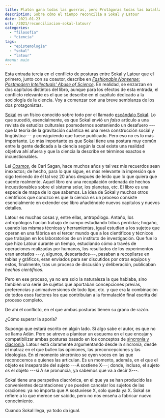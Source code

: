 ```yaml
---
title: Platón gana todas las guerras, pero Protágoras todas las batallas
description: Sobre cómo el tiempo reconcilia a Sokal y Latour
date: 2021-01-23
url: /2021/reconciliacion-sokal-latour/
categories:
  - "filosofía"
  - "ciencia"
tags:
  - "epistemología"
  - "sokal"
  - "latour"
#menu: main
---
```


Esta entrada tercia en el conflicto de posturas entre Sokal y Latour que el primero, junto con su coautor, describe en [_Fashionable Nonsense: Postmodern Intellectuals' Abuse of Science_](https://www.goodreads.com/book/show/130479.Fashionable_Nonsense). En realidad, se enzarzan en dos capítulos distintos del libro, aunque para los efectos de esta entrada, el conflicto relevante es el que se describe en el capítulo dedicado a la sociología de la ciencia. Voy a comenzar con una breve semblanza de los dos protagonistas.

[Sokal](https://en.wikipedia.org/wiki/Alan_Sokal) es un físico conocido sobre todo por el llamado [escándalo Sokal](https://en.wikipedia.org/wiki/Sokal_affair). Lo que sucedió, esencialmente, es que Sokal envió un _falso_ artículo a una revista de estudios culturales posmodernos sosteniendo un desafuero ---que la teoría de la gravitación cuántica es una mera construcción social y lingüística--- y consiguiendo que fuese publicado. Pero eso no es lo más importante. Lo más importante es que Sokal tiene una postura muy común entre la gente dedicada a la ciencia según la cual existe una realidad objetiva ahí afuera y que la ciencia la describe en términos exactos e incuestionables.

Leí [_Cosmos_](https://en.wikipedia.org/wiki/Cosmos_(Sagan_book)), de Carl Sagan, hace muchos años y tal vez mis recuerdos sean inexactos; de hecho, para lo que sigue, es más relevante la impresión que sigo teniendo de él tal vez 20 años después de leído que lo que quiera que cuente realmente. Aquel libro era una recopilación ordenada de hechos incuestionables sobre el sistema solar, los planetas, etc. El libro es una especie de mapa de lo que sabemos. La idea de Sokal y muchos otros científicos que conozco es que la ciencia es un proceso consiste esencialmente en extender ese libro añadiéndole nuevos capítulos y nuevos detalles.

Latour es muchas cosas y, entre ellas, antropólogo. Antaño, los antropólogos hacían trabajo de campo estudiando tribus perdidas; hogaño, usando las mismas técnicas y herramientas, igual estudian a los sujetos que operan en una fábrica en el tercer mundo que a los científicos y técnicos que trabajan en los laboratorios de un instituto de investigación. Que fue lo que hizo Latour durante un tiempo, estudiando cómo a través de operaciones realizadas por humanos, los resultados de los experimentos eran anotados ---y, algunos, descartados---, pasaban a recopilarse en tablas y gráficos, eran enviados para ser discutidos por otros equipos y estos, finalmente, tras un proceso de discusión y deliberación, publicaban _hechos científicos_.

Pero en ese proceso, ya no era solo la naturaleza la que hablaba, sino también una serie de sujetos que aportaban concepciones previas, preferencias y animadversiones de todo tipo, etc. y que era la combinación de todos esos factores los que contribuían a la formulación final escrita del proceso completo.

De ahí el conflicto, en el que ambas posturas tienen su grano de razón.

¿Cómo superar la aporía?

Supongo que estará escrito en algún lado. Si algo sabe el autor, es que no se llama Adán. Pero se atreve a plantear un esquema en el que encajar y compatibilizar ambas posturas basado en los conceptos de [sincronía y diacronía](https://es.wikipedia.org/wiki/Sincron%C3%ADa_y_diacron%C3%ADa). Latour está claramente argumentando desde la sincronía, desde el matraz en el que bullen las opiniones, las preconcepciones y las ideologías. En el momento sincrónico se oyen voces en las que reconocemos a quienes las articulan. Es un momento, además, en el que el objeto es inseparable del sujeto ---A sostiene X---; donde, incluso, el sujeto _es_ el objeto ---si A se pronuncia, ya sabemos que va a decir X---.

Sokal tiene una perspetiva diacrónica, en el que ya se han producido las convenientes decantaciones y se pueden cancelar los sujetos de las oraciones: ya no importa que A sostuviese X, solo queda ya X. Sokal se refiere a lo que merece ser sabido, pero no nos enseña a fabricar nuevo conocimiento.

Cuando Sokal llega, ya todo da igual.